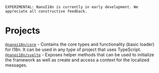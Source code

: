 
    EXPERIMENTAL: NanoI18n is currently in early development. We appreciate all constructive feedback.

# Projects

[`@nanoi18n/core`](https://github.com/nanoi18n/nanoi18n-core) - Contains the core types and functionality (basic loader) for I18n. It can be used in any type of project that uses TypeScript.
[`@nanoi18n/svelte`](https://github.com/nanoi18n/nanoi18n-svelte) - Exposes helper methods that can be used to initialize the framework as well as create and access a context for the localized messages.
